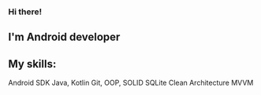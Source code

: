 ### Hi there!

## I'm Android developer

## My skills:
Android SDK
Java, Kotlin
Git, OOP, SOLID
SQLite
Clean Architecture
MVVM
